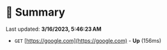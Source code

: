 # 📖 Summary
Last updated: **3/16/2023, 5:46:23 AM**

- `GET` [https://google.com](https://google.com) - **Up** (156ms)
